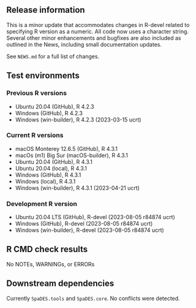 ## Release information

This is a minor update that accommodates changes in R-devel related to specifying R version as a numeric. All code now uses a character string. Several other minor enhancements and bugfixes are also included as outlined in the News, including small documentation updates.

See `NEWS.md` for a full list of changes.

## Test environments

### Previous R versions
* Ubuntu 20.04                 (GitHub), R 4.2.3
* Windows                      (GitHub), R 4.2.3
* Windows                 (win-builder), R 4.2.3 (2023-03-15 ucrt)

### Current R versions
* macOS Monterey 12.6.5        (GitHub), R 4.3.1
* macOs (m1) Big Sur    (macOS-builder), R 4.3.1
* Ubuntu 20.04                 (GitHub), R 4.3.1
* Ubuntu 20.04                  (local), R 4.3.1
* Windows                      (GitHub), R 4.3.1
* Windows                       (local), R 4.3.1
* Windows                 (win-builder), R 4.3.1 (2023-04-21 ucrt)

### Development R version
* Ubuntu 20.04 LTS             (GitHub), R-devel (2023-08-05 r84874 ucrt)
* Windows                      (GitHub), R-devel (2023-08-05 r84874 ucrt)
* Windows                 (win-builder), R-devel (2023-08-05 r84874 ucrt)

## R CMD check results

No NOTEs, WARNINGs, or ERRORs

## Downstream dependencies

Currently `SpaDES.tools` and `SpaDES.core`. No conflicts were detected.
